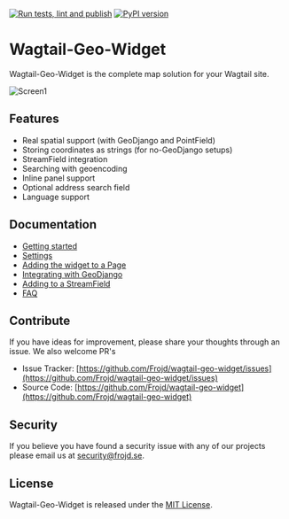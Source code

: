 [![Run tests, lint and publish](https://github.com/Frojd/wagtail-geo-widget/actions/workflows/main.yml/badge.svg)](https://github.com/Frojd/wagtail-geo-widget/actions/workflows/main.yml) [![PyPI version](https://badge.fury.io/py/wagtailgeowidget.svg)](https://badge.fury.io/py/wagtailgeowidget)

# Wagtail-Geo-Widget

Wagtail-Geo-Widget is the complete map solution for your Wagtail site.

![Screen1](https://raw.githubusercontent.com/frojd/wagtail-geo-widget/develop/img/screen1.png)


## Features

- Real spatial support (with GeoDjango and PointField)
- Storing coordinates as strings (for no-GeoDjango setups)
- StreamField integration
- Searching with geoencoding
- Inline panel support
- Optional address search field
- Language support


## Documentation

- [Getting started](./docs/getting-started.md)
- [Settings](./docs/settings.md)
- [Adding the widget to a Page](./docs/adding-to-a-page.md)
- [Integrating with GeoDjango](./docs/integrating-with-geodjango.md)
- [Adding to a StreamField](./docs/adding-to-a-streamfield.md)
- [FAQ](./docs/faq.md)


## Contribute

If you have ideas for improvement, please share your thoughts through an issue. We also welcome PR's

- Issue Tracker: [https://github.com/Frojd/wagtail-geo-widget/issues](https://github.com/Frojd/wagtail-geo-widget/issues)
- Source Code: [https://github.com/Frojd/wagtail-geo-widget](https://github.com/Frojd/wagtail-geo-widget)


## Security

If you believe you have found a security issue with any of our projects please email us at [security@frojd.se](security@frojd.se).


## License

Wagtail-Geo-Widget is released under the [MIT License](http://www.opensource.org/licenses/MIT).

